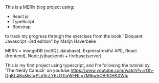 This is a MERN blog project using:

- React js
- TypeScript
- Boostrap

to track my progress through the exercises from the book "Eloquent Javascript -3rd edition" by Marijn Haverbeke

MERN = mongoDB (noSQL database), Express(restful API), React (frontend), Node.js(backend) + firebase(server)

This is my first project using typescript, and I'm following the tutorial by 'The Nerdy Canuck' on youtube
https://www.youtube.com/watch?v=rOh-OgKL48o&list=PLdSnLYEzOTtqWFNLg7M8iwhOBROHKXWIp
